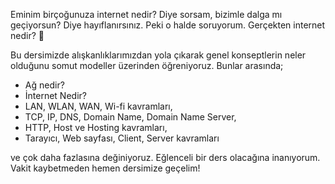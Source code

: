 Eminim birçoğunuza internet nedir? Diye sorsam, bizimle dalga mı geçiyorsun? Diye hayıflanırsınız. Peki o halde soruyorum. Gerçekten internet nedir? 🤔

Bu dersimizde alışkanlıklarımızdan yola çıkarak genel konseptlerin neler olduğunu somut modeller üzerinden öğreniyoruz. Bunlar arasında;

- Ağ nedir?
- İnternet Nedir?
- LAN, WLAN, WAN, Wi-fi kavramları,
- TCP, IP, DNS, Domain Name, Domain Name Server,
- HTTP, Host ve Hosting kavramları,
- Tarayıcı, Web sayfası, Client, Server kavramları

ve çok daha fazlasına değiniyoruz. Eğlenceli bir ders olacağına inanıyorum. Vakit kaybetmeden hemen dersimize geçelim!




